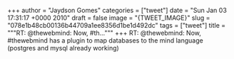 
+++
author = "Jaydson Gomes"
categories = ["tweet"]
date = "Sun Jan 03 17:31:17 +0000 2010"
draft = false
image = "{TWEET_IMAGE}"
slug = "078e1b48cb00136b44709a1ee8356d1be1d492dc"
tags = ["tweet"]
title = """RT: @thewebmind: Now, #th..."""
+++
RT: @thewebmind: Now, #thewebmind has a plugin to map databases to the mind language (postgres and mysql already working)
